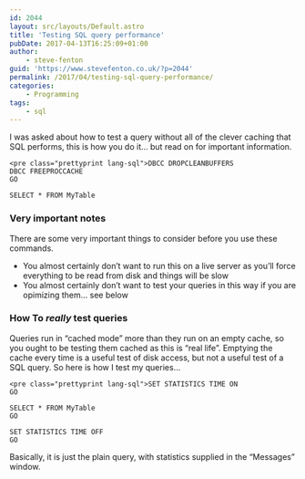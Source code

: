 ```yaml
---
id: 2044
layout: src/layouts/Default.astro
title: 'Testing SQL query performance'
pubDate: 2017-04-13T16:25:09+01:00
author:
    - steve-fenton
guid: 'https://www.stevefenton.co.uk/?p=2044'
permalink: /2017/04/testing-sql-query-performance/
categories:
    - Programming
tags:
    - sql
---
```


I was asked about how to test a query without all of the clever caching that SQL performs, this is how you do it… but read on for important information.

```
<pre class="prettyprint lang-sql">DBCC DROPCLEANBUFFERS
DBCC FREEPROCCACHE 
GO

SELECT * FROM MyTable
```

### Very important notes

There are some very important things to consider before you use these commands.

- You almost certainly don’t want to run this on a live server as you’ll force everything to be read from disk and things will be slow
- You almost certainly don’t want to test your queries in this way if you are opimizing them… see below

### How To *really* test queries

Queries run in “cached mode” more than they run on an empty cache, so you ought to be testing them cached as this is “real life”. Emptying the cache every time is a useful test of disk access, but not a useful test of a SQL query. So here is how I test my queries…

```
<pre class="prettyprint lang-sql">SET STATISTICS TIME ON
GO

SELECT * FROM MyTable
GO

SET STATISTICS TIME OFF
GO
```

Basically, it is just the plain query, with statistics supplied in the “Messages” window.